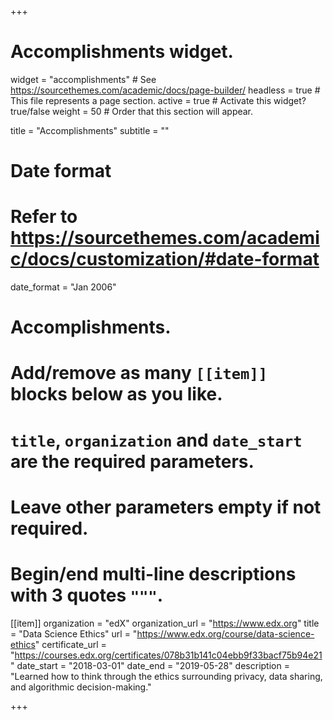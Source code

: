 +++
# Accomplishments widget.
widget = "accomplishments"  # See https://sourcethemes.com/academic/docs/page-builder/
headless = true  # This file represents a page section.
active = true  # Activate this widget? true/false
weight = 50  # Order that this section will appear.

title = "Accomplish&shy;ments"
subtitle = ""

# Date format
#   Refer to https://sourcethemes.com/academic/docs/customization/#date-format
date_format = "Jan 2006"

# Accomplishments.
#   Add/remove as many `[[item]]` blocks below as you like.
#   `title`, `organization` and `date_start` are the required parameters.
#   Leave other parameters empty if not required.
#   Begin/end multi-line descriptions with 3 quotes `"""`.

[[item]]
  organization = "edX"
  organization_url = "https://www.edx.org"
  title = "Data Science Ethics"
  url = "https://www.edx.org/course/data-science-ethics"
  certificate_url = "https://courses.edx.org/certificates/078b31b141c04ebb9f33bacf75b94e21"
  date_start = "2018-03-01"
  date_end = "2019-05-28"
  description = "Learned how to think through the ethics surrounding privacy, data sharing, and algorithmic decision-making."

+++
